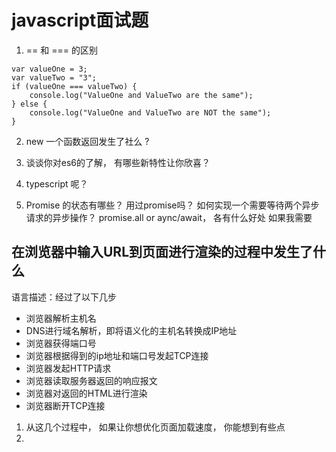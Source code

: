 # javascript面试题

1. == 和 === 的区别
```
var valueOne = 3;
var valueTwo = "3";
if (valueOne === valueTwo) {
    console.log("ValueOne and ValueTwo are the same");
} else {
    console.log("ValueOne and ValueTwo are NOT the same");
}
```
2. new 一个函数返回发生了社么 ?


3. 谈谈你对es6的了解， 有哪些新特性让你欣喜？
4. typescript 呢？
5. Promise 的状态有哪些？ 用过promise吗？ 
   如何实现一个需要等待两个异步请求的异步操作？ promise.all or aync/await， 各有什么好处
   如果我需要


## 在浏览器中输入URL到页面进行渲染的过程中发生了什么

语言描述：经过了以下几步

* 浏览器解析主机名
* DNS进行域名解析，即将语义化的主机名转换成IP地址
* 浏览器获得端口号
* 浏览器根据得到的ip地址和端口号发起TCP连接
* 浏览器发起HTTP请求
* 浏览器读取服务器返回的响应报文
* 浏览器对返回的HTML进行渲染
* 浏览器断开TCP连接

1. 从这几个过程中， 如果让你想优化页面加载速度， 你能想到有些点
2. 

